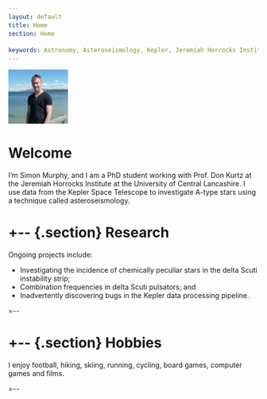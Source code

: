 ```yaml
---
layout: default
title: Home
section: Home

keywords: Astronomy, Asteroseismology, Kepler, Jeremiah Horrocks Institute, delta Scuti
---
```


<img class='inset right' src='/images/simon_murphy.jpg' title='Simon Murphy' alt='Simon @ Yellowstone National Park' width='120px' />

Welcome
=======

I’m Simon Murphy, and I am a PhD student working with Prof. Don Kurtz at the Jeremiah Horrocks Institute at the University of Central Lancashire. I use data from the Kepler Space Telescope to investigate A-type stars using a technique called asteroseismology.

+-- {.section}
Research
========

Ongoing projects include:

* Investigating the incidence of chemically peculiar stars in the delta Scuti instability strip;
* Combination frequencies in delta Scuti pulsators; and
* Inadvertently discovering bugs in the Kepler data processing pipeline.

=--

+-- {.section}
Hobbies
=======

I enjoy football, hiking, skiing, running, cycling, board games, computer games and films.

=--

